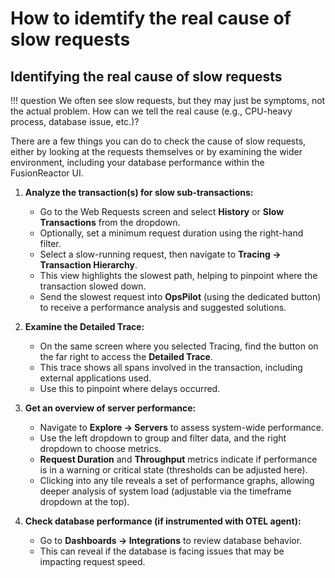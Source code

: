 # How to idemtify the real cause of slow requests



## Identifying the real cause of slow requests

!!! question
    We often see slow requests, but they may just be symptoms, not the actual problem. How can we tell the real cause (e.g., CPU-heavy process, database issue, etc.)?

There are a few things you can do to check the cause of slow requests, either by looking at the requests themselves or by examining the wider environment, including your database performance within the FusionReactor UI.

1. **Analyze the transaction(s) for slow sub-transactions:**  
    - Go to the Web Requests screen and select **History** or **Slow Transactions** from the dropdown.
    - Optionally, set a minimum request duration using the right-hand filter.
    - Select a slow-running request, then navigate to **Tracing -> Transaction Hierarchy**.
    - This view highlights the slowest path, helping to pinpoint where the transaction slowed down.
    - Send the slowest request into **OpsPilot** (using the dedicated button) to receive a performance analysis and suggested solutions.

2. **Examine the Detailed Trace:**  
    - On the same screen where you selected Tracing, find the button on the far right to access the **Detailed Trace**.
    - This trace shows all spans involved in the transaction, including external applications used.
    - Use this to pinpoint where delays occurred.

3. **Get an overview of server performance:**  
    - Navigate to **Explore -> Servers** to assess system-wide performance.
    - Use the left dropdown to group and filter data, and the right dropdown to choose metrics.
    - **Request Duration** and **Throughput** metrics indicate if performance is in a warning or critical state (thresholds can be adjusted here).
    - Clicking into any tile reveals a set of performance graphs, allowing deeper analysis of system load (adjustable via the timeframe dropdown at the top).

4. **Check database performance (if instrumented with OTEL agent):**  
    - Go to **Dashboards -> Integrations** to review database behavior.
    - This can reveal if the database is facing issues that may be impacting request speed.

